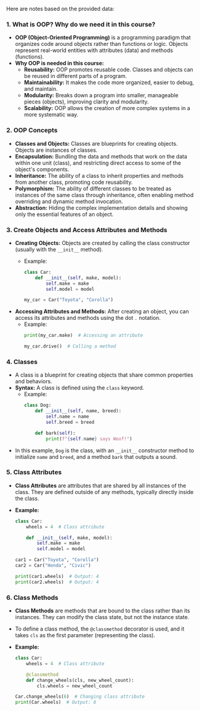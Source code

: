 Here are notes based on the provided data:

### 1. **What is OOP? Why do we need it in this course?**

- **OOP (Object-Oriented Programming)** is a programming paradigm that organizes code around objects rather than functions or logic. Objects represent real-world entities with attributes (data) and methods (functions).
- **Why OOP is needed in this course:**
  - **Reusability:** OOP promotes reusable code. Classes and objects can be reused in different parts of a program.
  - **Maintainability:** It makes the code more organized, easier to debug, and maintain.
  - **Modularity:** Breaks down a program into smaller, manageable pieces (objects), improving clarity and modularity.
  - **Scalability:** OOP allows the creation of more complex systems in a more systematic way.

### 2. **OOP Concepts**

- **Classes and Objects:** Classes are blueprints for creating objects. Objects are instances of classes.
- **Encapsulation:** Bundling the data and methods that work on the data within one unit (class), and restricting direct access to some of the object's components.
- **Inheritance:** The ability of a class to inherit properties and methods from another class, promoting code reusability.
- **Polymorphism:** The ability of different classes to be treated as instances of the same class through inheritance, often enabling method overriding and dynamic method invocation.
- **Abstraction:** Hiding the complex implementation details and showing only the essential features of an object.

### 3. **Create Objects and Access Attributes and Methods**

- **Creating Objects:** Objects are created by calling the class constructor (usually with the `__init__` method).
  - Example:

    ```python
    class Car:
        def __init__(self, make, model):
            self.make = make
            self.model = model

    my_car = Car("Toyota", "Corolla")
    ```
- **Accessing Attributes and Methods:** After creating an object, you can access its attributes and methods using the dot `.` notation.
  - Example:
    ```python
    print(my_car.make)  # Accessing an attribute
    ```
    ```python
    my_car.drive()  # Calling a method
    ```

### 4. **Classes**

- A class is a blueprint for creating objects that share common properties and behaviors.
- **Syntax:** A class is defined using the `class` keyword.
  - Example:
    ```python
    class Dog:
        def __init__(self, name, breed):
            self.name = name
            self.breed = breed

        def bark(self):
            print(f"{self.name} says Woof!")
    ```
- In this example, `Dog` is the class, with an `__init__` constructor method to initialize `name` and `breed`, and a method `bark` that outputs a sound.

### 5. **Class Attributes**

- **Class Attributes** are attributes that are shared by all instances of the class. They are defined outside of any methods, typically directly inside the class.
- **Example:**

  ```python
  class Car:
      wheels = 4  # Class attribute

      def __init__(self, make, model):
          self.make = make
          self.model = model

  car1 = Car("Toyota", "Corolla")
  car2 = Car("Honda", "Civic")

  print(car1.wheels)  # Output: 4
  print(car2.wheels)  # Output: 4
  ```

### 6. **Class Methods**

- **Class Methods** are methods that are bound to the class rather than its instances. They can modify the class state, but not the instance state.
- To define a class method, the `@classmethod` decorator is used, and it takes `cls` as the first parameter (representing the class).
- **Example:**

  ```python
  class Car:
      wheels = 4  # Class attribute

      @classmethod
      def change_wheels(cls, new_wheel_count):
          cls.wheels = new_wheel_count

  Car.change_wheels(6)  # Changing class attribute
  print(Car.wheels)  # Output: 6
  ```
